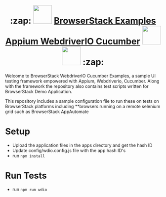 <h1 align="center">   :zap: <img src="https://avatars.githubusercontent.com/u/1119453?s=200&v=4" width="60" height="60" > <a href="https://github.com/BrowserStackCE/browserstack-webdriverio-appium-cucumber">BrowserStack Examples Appium WebdriverIO Cucumber</a>  <img src="http://v4.webdriver.io/images/webdriverio.png" width="60" height="60" >
 <img src="https://cucumber.io/cucumber/media/images/logos/icons/cucumber-open-icon.svg" width="60" height="60" > :zap:</h1>


Welcome to BrowserStack WebdriverIO Cucumber Examples, a sample UI testing framework empowered with Appium, Webdriverio, Cucumber. Along with the framework the repository also contains test scripts written for BrowserStack Demo Application.

This repository includes a sample configuration file to run these on tests on BrowserStack platforms including **browsers running on a remote selenium grid such as BrowserStack AppAutomate

# Setup
 - Upload the application files in the apps directory and get the hash ID
 - Update config/wdio.config.js file with the app hash ID's
 - run `npm install`

# Run Tests
- run `npm run wdio`